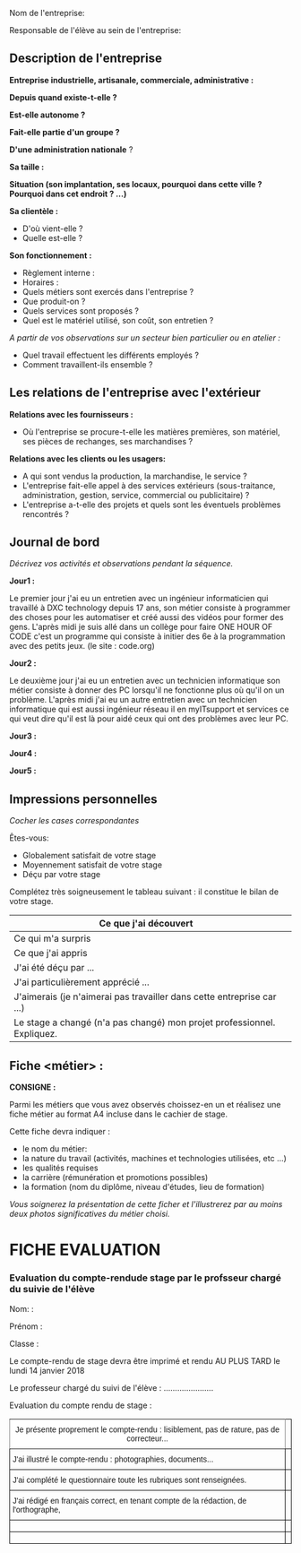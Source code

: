 Nom de l'entreprise:

Responsable de l'élève au sein de l'entreprise:

## Description de l'entreprise

__Entreprise industrielle, artisanale, commerciale, administrative :__


__Depuis quand existe-t-elle ?__


__Est-elle autonome ?__

__Fait-elle partie d'un groupe ?__

__D'une administration nationale__ ?

__Sa taille :__

__Situation (son implantation, ses locaux, pourquoi dans cette ville ? Pourquoi dans cet endroit ? ...)__

__Sa clientèle :__

- D'où vient-elle ?
- Quelle est-elle ?

__Son fonctionnement :__
  
- Règlement interne :
- Horaires :
- Quels métiers sont exercés dans l'entreprise ?
- Que produit-on ?
- Quels services sont proposés ?
- Quel est le matériel utilisé, son coût, son entretien ?


*A partir de vos observations sur un secteur bien particulier ou en atelier :*

- Quel travail effectuent les différents employés ?
- Comment travaillent-ils ensemble ?

## Les relations de l'entreprise avec l'extérieur

__Relations avec les fournisseurs :__

- Où l'entreprise se procure-t-elle les matières premières, son matériel, ses pièces de rechanges, ses marchandises ?

__Relations avec les clients ou les usagers:__

- A qui sont vendus la production, la marchandise, le service ?
- L'entreprise fait-elle appel à des services extérieurs (sous-traitance, administration, gestion, service, commercial ou publicitaire) ?
- L'entreprise a-t-elle des projets et quels sont les éventuels problèmes rencontrés ?

## Journal de bord
*Décrivez vos activités et observations pendant la séquence.*

**Jour1 :**

Le premier jour j'ai eu un entretien avec un ingénieur informaticien qui travaillé à DXC technology depuis 17 ans, son métier consiste à programmer des choses pour les automatiser et créé aussi des vidéos pour former des gens. L'après midi je suis allé dans un collège pour faire ONE HOUR OF CODE c'est un programme qui consiste à initier des 6e à la programmation avec des petits jeux. (le site : code.org) 

**Jour2 :**

Le deuxième jour j'ai eu un entretien avec un technicien informatique son métier consiste à donner des PC lorsqu'il ne fonctionne plus où qu'il on un problème. L'après midi j'ai eu un autre entretien avec un technicien informatique qui est aussi ingénieur réseau il en myITsupport et services ce qui veut dire qu'il est là pour aidé ceux qui ont des problèmes avec leur PC. 

**Jour3 :**

**Jour4 :**

**Jour5 :**

## Impressions personnelles
*Cocher les cases correspondantes*

Êtes-vous: 
- Globalement satisfait de votre stage
- Moyennement satisfait de votre stage
- Déçu par votre stage

Complétez très soigneusement le tableau suivant : il constitue le bilan de votre stage.

| Ce que j'ai découvert                                                   	|   	|
|-------------------------------------------------------------------------	|---	|
| Ce qui m'a surpris                                                      	|   	|
| Ce que j'ai appris                                                      	|   	|
| J'ai été déçu par ...                                                   	|   	|
| J'ai particulièrement apprécié ...                                      	|   	|
| J'aimerais (je n'aimerai pas travailler dans cette entreprise car ...)  	|   	|
| Le stage a changé (n'a pas changé) mon projet professionnel. Expliquez. 	|   	|


## Fiche <métier> :

__CONSIGNE :__

Parmi les métiers que vous avez observés choissez-en un et réalisez une fiche métier au format A4 incluse dans le cachier de stage.

Cette fiche devra indiquer :
- le nom du métier:
- la nature du travail (activités, machines et technologies utilisées, etc ...)
- les qualités requises
- la carrière (rémunération et promotions possibles)
- la formation (nom du diplôme, niveau d'études, lieu de formation)

*Vous soignerez la présentation de cette ficher et l'illustrerez par au moins deux photos significatives du métier choisi.*

# FICHE EVALUATION

### Evaluation du compte-rendude stage par le profsseur chargé du suivie de l'élève
Nom: :

Prénom :

Classe :

Le compte-rendu de stage devra être imprimé et rendu AU PLUS TARD le lundi 14 janvier 2018

Le professeur chargé du suivi de l'élève : ......................

Evaluation du compte rendu de stage :

<style type="text/css">
.tg  {border-collapse:collapse;border-spacing:0;}
.tg td{font-family:Arial, sans-serif;font-size:14px;padding:10px 5px;border-style:solid;border-width:1px;overflow:hidden;word-break:normal;border-color:black;}
.tg th{font-family:Arial, sans-serif;font-size:14px;font-weight:normal;padding:10px 5px;border-style:solid;border-width:1px;overflow:hidden;word-break:normal;border-color:black;}
.tg .tg-3xi5{background-color:#ffffff;border-color:inherit;text-align:center;vertical-align:top}
.tg .tg-0lax{text-align:left;vertical-align:top}
</style>
<table class="tg">
  <tr>
    <th class="tg-3xi5">Je présente proprement le compte-rendu : lisiblement, pas de rature, pas de correcteur...</th>
    <th class="tg-0lax"></th>
  </tr>
  <tr>
    <td class="tg-0lax">J'ai illustré le compte-rendu : photographies, documents...</td>
    <td class="tg-0lax"></td>
  </tr>
  <tr>
    <td class="tg-0lax">J'ai complété le questionnaire toute les rubriques sont renseignées.</td>
    <td class="tg-0lax"></td>
  </tr>
  <tr>
    <td class="tg-0lax">J'ai rédigé en français correct, en tenant compte de la rédaction, de l'orthographe, </td>
    <td class="tg-0lax"></td>
  </tr>
  <tr>
    <td class="tg-0lax"></td>
    <td class="tg-0lax"></td>
  </tr>
  <tr>
    <td class="tg-0lax"></td>
    <td class="tg-0lax"></td>
  </tr>
</table>